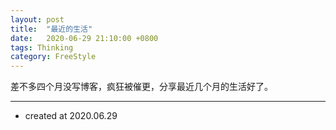 ```yaml
---
layout: post
title:  "最近的生活"
date:   2020-06-29 21:10:00 +0800
tags: Thinking
category: FreeStyle
---
```


差不多四个月没写博客，疯狂被催更，分享最近几个月的生活好了。

---

- created at 2020.06.29
